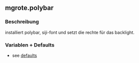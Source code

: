 ## mgrote.polybar

### Beschreibung
installiert polybar, siji-font und setzt die rechte für das backlight.

### Variablen + Defaults
- see [defaults](./defaults/main.yml)
